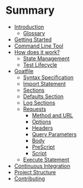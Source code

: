 # Summary

- [Introduction](./introduction/index.md)
  - [Glossary](./introduction/glossary.md)
- [Getting Started](./getting-started/index.md)
- [Command Line Tool](./command-line-tool/index.md)
- [How does it work?](./explanations/index.md)
  - [State Management](./explanations/state.md)
  - [Test Lifecycle]()
- [Goatfile](./goatfile/index.md)
  - [Syntax Specification](./goatfile/specification.md)
  - [Import Statement](./goatfile/import-statement.md)
  - [Sections](./goatfile/sections.md)
  - [Defaults Section](./goatfile/defaults-section.md)
  - [Log Sections](./goatfile/logsections.md)
  - [Requests](./goatfile/requests/index.md)
    - [Method and URL](./goatfile/requests/header.md)
    - [Options](./goatfile/requests/options.md)
    - [Headers]()
    - [Query Parameters]()
    - [Body]()
    - [PreScript]()
    - [Script]()
  - [Execute Statement]()
- [Continuous Integration]()
- [Project Structure]()
- [Contributing]()
